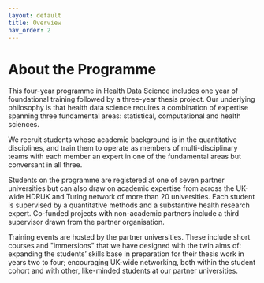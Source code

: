 ```yaml
---
layout: default
title: Overview
nav_order: 2
---
```


# About the Programme

This four-year programme in Health Data Science includes one year of foundational training followed by a three-year thesis project. Our underlying philosophy is that health data science requires a combination of expertise spanning three fundamental areas: statistical, computational and health sciences.

We recruit students whose academic background is in the quantitative disciplines, and train them to operate as members of multi-disciplinary teams with each member an expert in one of the fundamental areas but conversant in all three.

Students on the programme are registered at one of seven partner universities but can also draw on academic expertise from across the UK-wide HDRUK and Turing 
network of more than 20 universities.
Each student is supervised by a quantitative methods and a substantive health research expert. Co-funded projects with non-academic partners include a third supervisor drawn from the partner organisation.

Training events are hosted by the partner universities. These include short courses and  "immersions"  that we have designed with the twin aims of: expanding the students’ skills base in preparation for their thesis work in years two to four;  encouraging UK-wide networking, both within the student cohort and with other, like-minded students at our partner universities.
